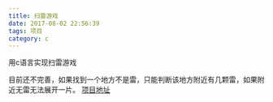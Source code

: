```yaml
---
title: 扫雷游戏
date: 2017-08-02 22:56:39
tags: 项目
category: c 
---
```

用c语言实现扫雷游戏
<!--more-->
目前还不完善，如果找到一个地方不是雷，只能判断该地方附近有几颗雷，如果附近无雷无法展开一片。
[项目地址](https://github.com/suntangji/mine-sweeper)